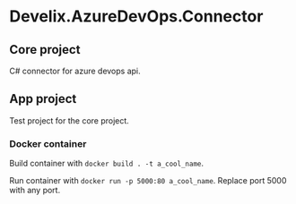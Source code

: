 # Develix.AzureDevOps.Connector

## Core project

C# connector for azure devops api.

## App project

Test project for the core project.

### Docker container

Build container with `docker build . -t a_cool_name`.

Run container with `docker run -p 5000:80 a_cool_name`. Replace port 5000 with any port.